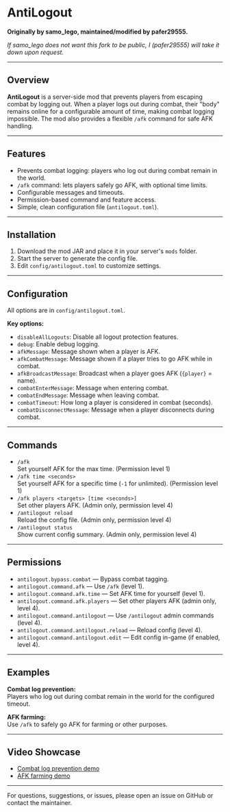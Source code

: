 # AntiLogout

**Originally by samo_lego, maintained/modified by pafer29555.**

*If samo_lego does not want this fork to be public, I (pafer29555) will take it down upon request.*

---

## Overview

**AntiLogout** is a server-side mod that prevents players from escaping combat by logging out. When a player logs out during combat, their "body" remains online for a configurable amount of time, making combat logging impossible. The mod also provides a flexible `/afk` command for safe AFK handling.

---

## Features

- Prevents combat logging: players who log out during combat remain in the world.
- `/afk` command: lets players safely go AFK, with optional time limits.
- Configurable messages and timeouts.
- Permission-based command and feature access.
- Simple, clean configuration file (`antilogout.toml`).

---

## Installation

1. Download the mod JAR and place it in your server's `mods` folder.
2. Start the server to generate the config file.
3. Edit `config/antilogout.toml` to customize settings.

---

## Configuration

All options are in `config/antilogout.toml`.

**Key options:**
- `disableAllLogouts`: Disable all logout protection features.
- `debug`: Enable debug logging.
- `afkMessage`: Message shown when a player is AFK.
- `afkCombatMessage`: Message shown if a player tries to go AFK while in combat.
- `afkBroadcastMessage`: Broadcast when a player goes AFK (`{player}` = name).
- `combatEnterMessage`: Message when entering combat.
- `combatEndMessage`: Message when leaving combat.
- `combatTimeout`: How long a player is considered in combat (seconds).
- `combatDisconnectMessage`: Message when a player disconnects during combat.

---

## Commands

- `/afk`  
  Set yourself AFK for the max time. (Permission level 1)
- `/afk time <seconds>`  
  Set yourself AFK for a specific time (`-1` for unlimited). (Permission level 1)
- `/afk players <targets> [time <seconds>]`  
  Set other players AFK. (Admin only, permission level 4)
- `/antilogout reload`  
  Reload the config file. (Admin only, permission level 4)
- `/antilogout status`  
  Show current config summary. (Admin only, permission level 4)

---

## Permissions

- `antilogout.bypass.combat` — Bypass combat tagging.
- `antilogout.command.afk` — Use `/afk` (level 1).
- `antilogout.command.afk.time` — Set AFK time for yourself (level 1).
- `antilogout.command.afk.players` — Set other players AFK (admin only, level 4).
- `antilogout.command.antilogout` — Use `/antilogout` admin commands (level 4).
- `antilogout.command.antilogout.reload` — Reload config (level 4).
- `antilogout.command.antilogout.edit` — Edit config in-game (if enabled, level 4).

---

## Examples

**Combat log prevention:**  
Players who log out during combat remain in the world for the configured timeout.

**AFK farming:**  
Use `/afk` to safely go AFK for farming or other purposes.

---

## Video Showcase

- [Combat log prevention demo](https://user-images.githubusercontent.com/34912839/213432960-15d54218-8313-4470-868b-10eb78357764.mp4)
- [AFK farming demo](https://user-images.githubusercontent.com/34912839/213676495-f3125d24-d42d-4ee9-80d2-55f33d313aae.mp4)

---

For questions, suggestions, or issues, please open an issue on GitHub or contact the maintainer.
